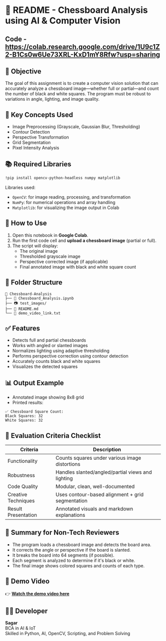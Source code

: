 # 📄 README - Chessboard Analysis using AI & Computer Vision

## Code - https://colab.research.google.com/drive/1U9c1Z2-B1Cs0w6Ue73XRL-KxD1mY8Rfw?usp=sharing

## 🎯 Objective
The goal of this assignment is to create a computer vision solution that can accurately analyze a chessboard image—whether full or partial—and count the number of black and white squares. The program must be robust to variations in angle, lighting, and image quality.

## 🧠 Key Concepts Used
- Image Preprocessing (Grayscale, Gaussian Blur, Thresholding)
- Contour Detection
- Perspective Transformation
- Grid Segmentation
- Pixel Intensity Analysis

## 📚 Required Libraries
```bash
!pip install opencv-python-headless numpy matplotlib
```

Libraries used:
- `OpenCV`: for image reading, processing, and transformation
- `NumPy`: for numerical operations and array handling
- `Matplotlib`: for visualizing the image output in Colab

## 🚀 How to Use
1. Open this notebook in **Google Colab**.
2. Run the first code cell and **upload a chessboard image** (partial or full).
3. The script will display:
   - The original image
   - Thresholded grayscale image
   - Perspective corrected image (if applicable)
   - Final annotated image with black and white square count

## 📂 Folder Structure
```
📁 Chessboard-Analysis
├── 📓 Chessboard_Analysis.ipynb
├── 📷 test_images/
├── 📄 README.md
└── 🎥 demo_video_link.txt
```

## ✅ Features
- Detects full and partial chessboards
- Works with angled or slanted images
- Normalizes lighting using adaptive thresholding
- Performs perspective correction using contour detection
- Accurately counts black and white squares
- Visualizes the detected squares

## 📊 Output Example
- Annotated image showing 8x8 grid
- Printed results:
```
✅ Chessboard Square Count:
Black Squares: 32
White Squares: 32
```

## 📝 Evaluation Criteria Checklist
| Criteria            | Description                                           |
|---------------------|-------------------------------------------------------|
| Functionality        | Counts squares under various image distortions       |
| Robustness           | Handles slanted/angled/partial views and lighting    |
| Code Quality         | Modular, clean, well-documented                      |
| Creative Techniques  | Uses contour-based alignment + grid segmentation     |
| Result Presentation  | Annotated visuals and markdown explanations          |

## 📌 Summary for Non-Tech Reviewers
- The program loads a chessboard image and detects the board area.
- It corrects the angle or perspective if the board is slanted.
- It breaks the board into 64 segments (if possible).
- Each segment is analyzed to determine if it's black or white.
- The final image shows colored squares and counts of each type.

## 🎥 Demo Video
👉 **[Watch the demo video here](https://youtu.be/DYwbiH9H4wU?si=P2K6RBTusWxtgEk-)**

## 👨‍💻 Developer
**Sagar**  
BCA in AI & IoT  
Skilled in Python, AI, OpenCV, Scripting, and Problem Solving
